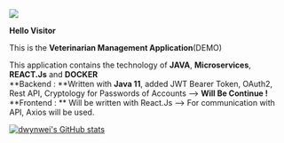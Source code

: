 <img src="https://i.imgur.com/uyKgrYk.gif"/>

**Hello Visitor**

This is the **Veterinarian Management Application**(DEMO)

This application contains the technology of **JAVA**, **Microservices**, **REACT.Js** and **DOCKER**<br/>
**Backend : **Written with **Java 11**, added JWT Bearer Token, OAuth2, Rest API, Cryptology for Passwords of Accounts --> **Will Be Continue !**<br/>
**Frontend : ** Will be written with React.Js --> For communication with API, Axios will be used.

[![dwynwei's GitHub stats](https://github-readme-stats.vercel.app/api?username=dwynwei)](https://github.com/dwynwei/github-readme-stats)

